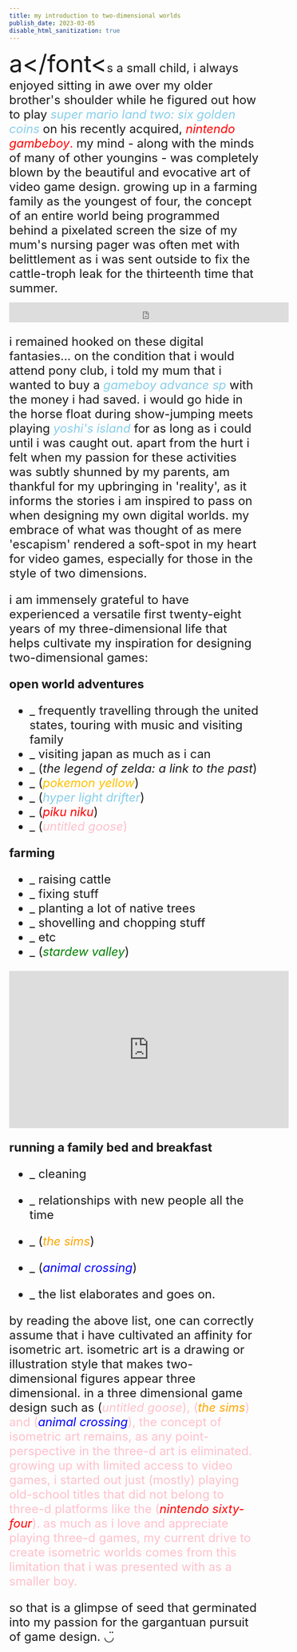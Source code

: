 ```yaml
---
title: my introduction to two-dimensional worlds
publish_date: 2023-03-05
disable_html_sanitization: true
---
```

<font size="8">a</font<<font size="5">s a small child, i always enjoyed sitting in awe over my older brother's shoulder while he figured out how to play <span style="color:skyblue">*super mario land two: six golden coins*</span> on his recently acquired, <span style="color:red">*nintendo gambeboy*.</span> my mind - along with the minds of many of other youngins - was completely blown by the beautiful and evocative art of video game design. growing up in a farming family as the youngest of four, the concept of an entire world being programmed behind a pixelated screen the size of my mum's nursing pager was often met with belittlement as i was sent outside to fix the cattle-troph leak for the thirteenth time that summer. 

<iframe width="560" height="40" src="https://www.youtube.com/embed/Cfw85wT13Bg" title="YouTube video player" frameborder="0" allow="accelerometer; autoplay; clipboard-write; encrypted-media; gyroscope; picture-in-picture; web-share" allowfullscreen></iframe>

i remained hooked on these digital fantasies... on the condition that i would attend pony club, i told my mum that i wanted to buy a <span style="color:skyblue">*gameboy advance sp*</span> with the money i had saved. i would go hide in the horse float during show-jumping meets playing <span style="color:skyblue">*yoshi's island*</span> for as long as i could until i was caught out. apart from the hurt i felt when my passion for these activities was subtly shunned by my parents, am thankful for my upbringing in 'reality', as it informs the stories i am inspired to pass on when designing my own digital worlds. my embrace of what was thought of as mere 'escapism' rendered a soft-spot in my heart for video games, especially for those in the style of two dimensions.

i am immensely grateful to have experienced a versatile first twenty-eight years of my three-dimensional life that helps cultivate my inspiration for designing two-dimensional games: 

**open world adventures**
- _ frequently travelling through the united states, touring with music and visiting family
- _ visiting japan as much as i can
- _ (<span style="green">*the legend of zelda: a link to the past*</span>)
- _ (<span style="color:#FFC000">*pokemon yellow*</span>) 
- _ (<span style="color:skyblue">*hyper light drifter*</span>)
- _ (<span style="color:red">*piku niku*</span>)
- _ (<span style="color:pink">*untitled goose*<span>)

**farming** 
- _ raising cattle
- _ fixing stuff
- _ planting a lot of native trees
- _ shovelling and chopping stuff
- _ etc
- _ (<span style="color:green">*stardew valley*</span>)

<iframe width="560" height="315" src="https://www.youtube.com/embed/NjvFF2Kvx1U" title="YouTube video player" frameborder="0" allow="accelerometer; autoplay; clipboard-write; encrypted-media; gyroscope; picture-in-picture; web-share" allowfullscreen></iframe>

**running a family bed and breakfast** 
- _ cleaning
- _ relationships with new people all the time
- _ (<span style="color:orange">*the sims*</span>)
- _ (<span style="color:blue">*animal crossing*</span>)

- _ the list elaborates and goes on.

by reading the above list, one can correctly assume that i have cultivated an affinity for isometric art. isometric art is a drawing or illustration style that makes two-dimensional figures appear three dimensional. in a three dimensional game design such as (<span style="color:pink">*untitled goose*<span>), (<span style="color:orange">*the sims*</span>) and (<span style="color:blue">*animal crossing*</span>), the concept of isometric art remains, as any point-perspective in the three-d art is eliminated. growing up with limited access to video games, i started out just (mostly) playing old-school titles that did not belong to three-d platforms like the (<span style="color:red">*nintendo sixty-four*</span>). as much as i love and appreciate playing three-d games, my current drive to create isometric worlds comes from this limitation that i was presented with as a smaller boy. 

so that is a glimpse of seed that germinated into my passion for the gargantuan pursuit of game design. ◡̈

</font>
